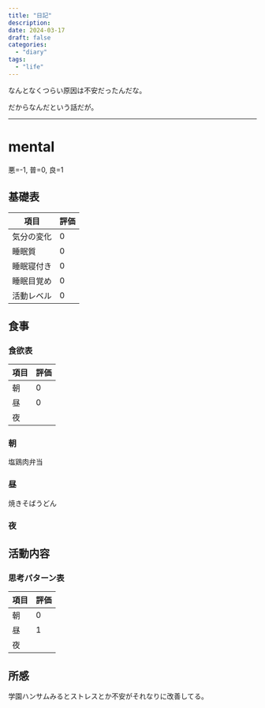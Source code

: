 ```yaml
---
title: "日記"
description:
date: 2024-03-17
draft: false
categories:
  - "diary"
tags:
  - "life"
---
```


なんとなくつらい原因は不安だったんだな。

だからなんだという話だが。

---

# mental

悪=-1, 普=0, 良=1

## 基礎表

| 項目       | 評価 |
| ---------- | ---- |
| 気分の変化 | 0    |
| 睡眠質     | 0    |
| 睡眠寝付き | 0    |
| 睡眠目覚め | 0    |
| 活動レベル | 0    |

## 食事

### 食欲表

| 項目 | 評価 |
| ---- | ---- |
| 朝   | 0    |
| 昼   | 0    |
| 夜   |      |

### 朝

塩鶏肉弁当

### 昼

焼きそばうどん

### 夜

## 活動内容

### 思考パターン表

| 項目 | 評価 |
| ---- | ---- |
| 朝   | 0    |
| 昼   | 1    |
| 夜   |      |

## 所感

学園ハンサムみるとストレスとか不安がそれなりに改善してる。
